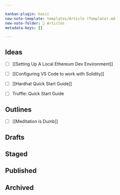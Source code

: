 ```yaml
---

kanban-plugin: basic
new-note-template: templates/Article (Template).md
new-note-folder: 📄 Articles
metadata-keys: []

---
```


## Ideas

- [ ] [[Setting Up A Local Ethereum Dev Environment]]
- [ ] [[Configuring VS Code to work with Solidity]]
- [ ] [[Hardhat  Quick Start Guide]]
- [ ] Truffle: Quick Start Guide


## Outlines

- [ ] [[Meditation is Dumb]]


## Drafts



## Staged



## Published



## Archived



